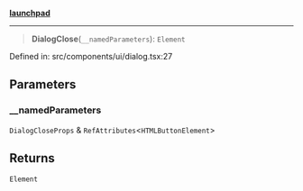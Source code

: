[**launchpad**](index.md)

***

> **DialogClose**(`__namedParameters`): `Element`

Defined in: src/components/ui/dialog.tsx:27

## Parameters

### \_\_namedParameters

`DialogCloseProps` & `RefAttributes`\<`HTMLButtonElement`\>

## Returns

`Element`
